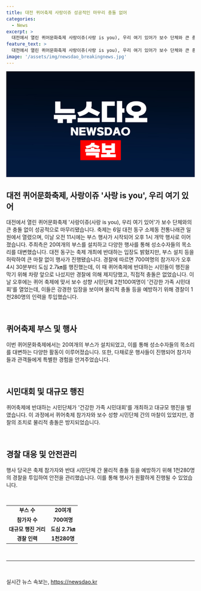 ```yaml
---
title: 대전 퀴어축제 사랑이쥬 성공적인 마무리 충돌 없어
categories:
  - News
excerpt: >
  대전에서 열린 퀴어문화축제 사랑이쥬(사랑 is you), 우리 여기 있어가 보수 단체와 큰 충돌 없이 성공적으로 마무리됐다. 대전 동구에서 이날 열린 이 축제는 20여개 부스와 행진 등으로 다채로운 프로그램을 선보였으며, 시민들의 관심을 끌었다. 거리 행진 중 충돌 시도가 있었지만 경찰의 제지로 큰 사고 없이 종료됐다. 반대 시민단체는 강경한 입장을 보이며 건강한 가족 시민대회를 열었지만, 이 또한 물리적 충돌은 없었다. 경찰은 두 단체 간 충돌을 막기 위해 1천280명의 인력을 투입했다. (사진=)
feature_text: >
  대전에서 열린 퀴어문화축제 사랑이쥬(사랑 is you), 우리 여기 있어가 보수 단체와 큰 충돌 없이 성공적으로 마무리됐다. 대전 동구에서 이날 열린 이 축제는 20여개 부스와 행진 등으로 다채로운 프로그램을 선보였으며, 시민들의 관심을 끌었다. 거리 행진 중 충돌 시도가 있었지만 경찰의 제지로 큰 사고 없이 종료됐다. 반대 시민단체는 강경한 입장을 보이며 건강한 가족 시민대회를 열었지만, 이 또한 물리적 충돌은 없었다. 경찰은 두 단체 간 충돌을 막기 위해 1천280명의 인력을 투입했다. (사진=)
image: '/assets/img/newsdao_breakingnews.jpg'
---
```


<p><img src="/assets/img/newsdao_breakingnews.jpg" alt="koreaapp 속보" /></p>

<h2 data-ke-size="size26">대전 퀴어문화축제, 사랑이쥬 '사랑 is you', 우리 여기 있어</h2>

<p data-ke-size="size16">대전에서 열린 퀴어문화축제 '사랑이쥬(사랑 is you), 우리 여기 있어'가 보수 단체와의 큰 충돌 없이 성공적으로 마무리됐습니다. 축제는 6일 대전 동구 소제동 전통나래관 일원에서 열렸으며, 이날 오전 11시에는 부스 행사가 시작되어 오후 1시 개막 행사로 이어졌습니다. 주최측은 20여개의 부스를 설치하고 다양한 행사를 통해 성소수자들의 목소리를 대변했습니다. 대전 동구는 축제 개최에 반대하는 입장도 밝혔지만, 부스 설치 등을 허락하여 큰 마찰 없이 행사가 진행됐습니다. 경찰에 따르면 700여명의 참가자가 오후 4시 30분부터 도심 2.7㎞를 행진했는데, 이 때 퀴어축제에 반대하는 시민들이 행진을 막기 위해 차량 앞으로 나섰지만 경찰에 의해 제지당했고, 직접적 충돌은 없었습니다. 이날 오후에는 퀴어 축제에 맞서 보수 성향 시민단체 2천100여명이 '건강한 가족 시민대회'를 열었는데, 이들은 강경한 입장을 보이며 물리적 충돌 등을 예방하기 위해 경찰이 1천280명의 인력을 투입했습니다.</p>

<p data-ke-size="size16">&nbsp;</p>

<h2 data-ke-size="size24">퀴어축제 부스 및 행사</h2>

<p data-ke-size="size16">이번 퀴어문화축제에서는 20여개의 부스가 설치되었고, 이를 통해 성소수자들의 목소리를 대변하는 다양한 활동이 이루어졌습니다. 또한, 다채로운 행사들이 진행되어 참가자들과 관객들에게 특별한 경험을 안겨주었습니다.</p>

<p data-ke-size="size16">&nbsp;</p>

<h2 data-ke-size="size24">시민대회 및 대규모 행진</h2>

<p data-ke-size="size16">퀴어축제에 반대하는 시민단체가 '건강한 가족 시민대회'를 개최하고 대규모 행진을 벌였습니다. 이 과정에서 퀴어축제 참가자와 보수 성향 시민단체 간의 마찰이 있었지만, 경찰의 조치로 물리적 충돌은 방지되었습니다.</p>

<p data-ke-size="size16">&nbsp;</p>

<h2 data-ke-size="size24">경찰 대응 및 안전관리</h2>

<p data-ke-size="size16">행사 당국은 축제 참가자와 반대 시민단체 간 물리적 충돌 등을 예방하기 위해 1천280명의 경찰을 투입하여 안전을 관리했습니다. 이를 통해 행사가 원활하게 진행될 수 있었습니다.</p>

<p data-ke-size="size16">&nbsp;</p>

<table>
<tbody>
<tr>
<td style="text-align: center; height: 17px;"><b>부스 수</b></td>
<td style="text-align: center; height: 17px;"><b>20여개</b></td>
</tr>
<tr>
<td style="text-align: center; height: 17px;"><b>참가자 수</b></td>
<td style="text-align: center; height: 17px;"><b>700여명</b></td>
</tr>
<tr>
<td style="text-align: center; height: 17px;"><b>대규모 행진 거리</b></td>
<td style="text-align: center; height: 17px;"><b>도심 2.7㎞</b></td>
</tr>
<tr>
<td style="text-align: center; height: 17px;"><b>경찰 인력</b></td>
<td style="text-align: center; height: 17px;"><b>1천280명</b></td>
</tr>
</tbody>
</table>

<p data-ke-size="size16">&nbsp;</p>

<hr>

<p data-ke-size="size16">&nbsp;</p>
실시간 뉴스 속보는, <a href="https://newsdao.kr" rel="dofollow">https://newsdao.kr</a>


